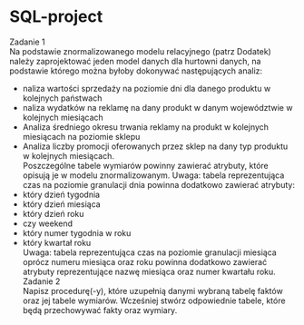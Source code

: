 # SQL-project

Zadanie 1<br>
Na podstawie znormalizowanego modelu relacyjnego (patrz Dodatek) należy zaprojektować jeden model danych
dla hurtowni danych, na podstawie którego można byłoby dokonywać następujących analiz:
  - naliza wartości sprzedaży na poziomie dni dla danego produktu w kolejnych państwach
  - naliza wydatków na reklamę na dany produkt w danym województwie w kolejnych miesiącach
  - Analiza średniego okresu trwania reklamy na produkt w kolejnych miesiącach na poziomie sklepu
  - Analiza liczby promocji oferowanych przez sklep na dany typ produktu w kolejnych miesiącach.<br>
Poszczególne tabele wymiarów powinny zawierać atrybuty, które opisują je w modelu znormalizowanym.
Uwaga: tabela reprezentująca czas na poziomie granulacji dnia powinna dodatkowo zawierać atrybuty:
  - który dzień tygodnia
  - który dzień miesiąca
  - który dzień roku
  - czy weekend
  - który numer tygodnia w roku
  - który kwartał roku<br>
Uwaga: tabela reprezentująca czas na poziomie granulacji miesiąca oprócz numeru miesiąca oraz roku powinna
dodatkowo zawierać atrybuty reprezentujące nazwę miesiąca oraz numer kwartału roku.<br>
Zadanie 2<br>
Napisz procedurę(-y), które uzupełnią danymi wybraną tabelę faktów oraz jej tabele wymiarów. Wcześniej stwórz
odpowiednie tabele, które będą przechowywać fakty oraz wymiary. 

